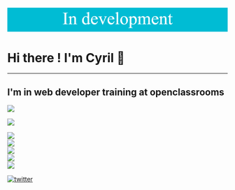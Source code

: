 ![banner](./banner.png)

# Hi there ! I'm Cyril 👋
*******
## I'm in web developer training at openclassrooms

<img align="left" src="https://img.shields.io/badge/figma-%23F24E1E.svg?style=for-the-badge&logo=figma&logoColor=white"><br/>

<img align="left" src="https://img.shields.io/badge/HTML5-E34F26?style=for-the-badge&logo=html5&logoColor=white"><br/>


<img align="left" src="https://img.shields.io/badge/CSS3-1572B6?style=for-the-badge&logo=css3&logoColor=white">
<br/>

<img align="left" src="https://img.shields.io/badge/JavaScript-323330?style=for-the-badge&logo=javascript&logoColor=F7DF1E">
<br/>

<img align="left" src="https://img.shields.io/badge/Sass-CC6699?style=for-the-badge&logo=sass&logoColor=white">
<br/>

<img align="left" src="https://img.shields.io/badge/Visual_Studio_Code-0078D4?style=for-the-badge&logo=visual%20studio%20code&logoColor=white">
<br/>

<img align="left" src="https://img.shields.io/badge/GIT-E44C30?style=for-the-badge&logo=git&logoColor=white">
<br/>

<a align="left" href='https://twitter.com/CyrilBDev' target="_blank"><img alt='twitter' src='https://img.shields.io/badge/Twitter-100000?style=for-the-badge&logo=twitter&logoColor=white&labelColor=939090&color=1d9bf0'/></a>
